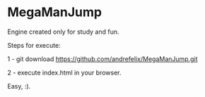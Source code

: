 # MegaManJump

Engine created only for study and fun.

Steps for execute:

1 - git download https://github.com/andrefelix/MegaManJump.git

2 - execute index.html in your browser.

Easy, :).
